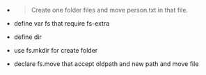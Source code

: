 - >  Create one folder files and move person.txt in that file.

- define var fs that require fs-extra
- define dir 
- use fs.mkdir for create folder
- declare fs.move that accept oldpath and new path and move file
